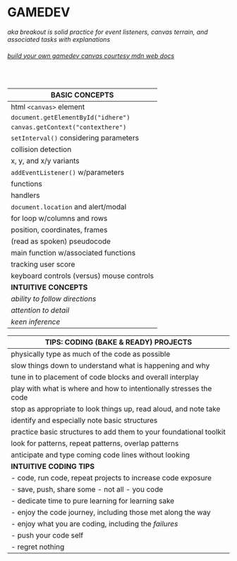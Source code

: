 # **GAMEDEV**

_aka breakout is solid practice for event listeners, canvas terrain, and associated tasks with explanations_

###### [build your own gamedev canvas courtesy mdn web docs](https://developer.mozilla.org/en-US/docs/Games/Tutorials/2D_Breakout_game_pure_JavaScript/Create_the_Canvas_and_draw_on_it)

<br>

| **BASIC CONCEPTS**                        |
| ----------------------------------------- |
| html `<canvas>` element                   |
| `document.getElementById("idhere")`       |
| `canvas.getContext("contexthere")`        |
| `setInterval()` considering parameters    |
| collision detection                       |
| x, y, and x/y variants                    |
| `addEventListener()` w/parameters         |
| functions                                 |
| handlers                                  |
| `document.location` and alert/modal       |
| for loop w/columns and rows               |
| position, coordinates, frames             |
| (read as spoken) pseudocode               |
| main function w/associated functions      |
| tracking user score                       |
| keyboard controls (versus) mouse controls |
| **INTUITIVE CONCEPTS**                    |
| _ability to follow directions_            |
| _attention to detail_                     |
| _keen inference_                          |

| **TIPS: CODING (BAKE & READY) PROJECTS**                           |
| ------------------------------------------------------------------ |
| physically type as much of the code as possible                    |
| slow things down to understand what is happening and why           |
| tune in to placement of code blocks and overall interplay          |
| play with what is where and how to intentionally stresses the code |
| stop as appropriate to look things up, read aloud, and note take   |
| identify and especially note basic structures                      |
| practice basic structures to add them to your foundational toolkit |
| look for patterns, repeat patterns, overlap patterns               |
| anticipate and type coming code lines without looking              |
| **INTUITIVE CODING TIPS**                                          |
| - code, run code, repeat projects to increase code exposure        |
| - save, push, share some - not all - you code                      |
| - dedicate time to pure learning for learning sake                 |
| - enjoy the code journey, including those met along the way        |
| - enjoy what you are coding, including the _failures_              |
| - push your code self                                              |
| - regret nothing                                                   |
